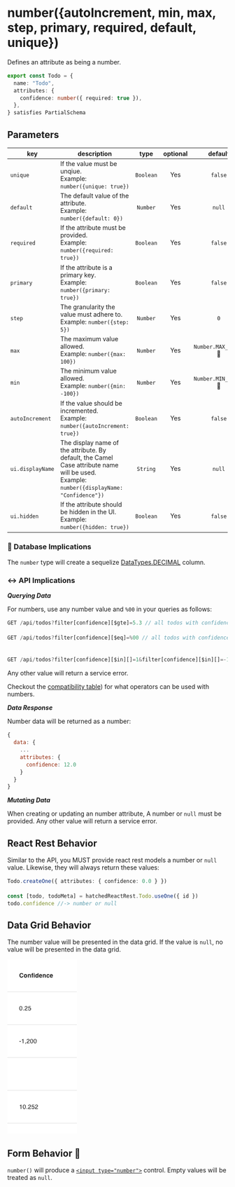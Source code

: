 # number({autoIncrement, min, max, step, primary, required, default, unique})

Defines an attribute as being a number.

```ts
export const Todo = {
  name: "Todo",
  attributes: {
    confidence: number({ required: true }),
  },
} satisfies PartialSchema
```

## Parameters

| key              | description                                                                                                                                     |   type    | optional |        default        |
| ---------------- | ----------------------------------------------------------------------------------------------------------------------------------------------- | :-------: | :------: | :-------------------: |
| `unique`         | If the value must be unqiue. <br/> Example: `number({unique: true})`                                                                            | `Boolean` |   Yes    |        `false`        |
| `default`        | The default value of the attribute. <br/> Example: `number({default: 0})`                                                                       | `Number`  |   Yes    |        `null`         |
| `required`       | If the attribute must be provided. <br/> Example: `number({required: true})`                                                                    | `Boolean` |   Yes    |        `false`        |
| `primary`        | If the attribute is a primary key. <br/> Example: `number({primary: true})`                                                                     | `Boolean` |   Yes    |        `false`        |
| `step`           | The granularity the value must adhere to. <br/> Example: `number({step: 5})`                                                                    | `Number`  |   Yes    |          `0`          |
| `max`            | The maximum value allowed. <br/> Example: `number({max: 100})`                                                                                  | `Number`  |   Yes    | `Number.MAX_VALUE` 🛑 |
| `min`            | The minimum value allowed. <br/> Example: `number({min: -100})`                                                                                 | `Number`  |   Yes    | `Number.MIN_VALUE` 🛑 |
| `autoIncrement`  | If the value should be incremented. <br/> Example: `number({autoIncrement: true})`                                                              | `Boolean` |   Yes    |        `false`        |
| `ui.displayName` | The display name of the attribute. By default, the Camel Case attribute name will be used. <br/> Example: `number({displayName: "Confidence"})` | `String`  |   Yes    |        `null`         |
| `ui.hidden`      | If the attribute should be hidden in the UI. <br/> Example: `number({hidden: true})`                                                            | `Boolean` |   Yes    |        `false`        |

### 💾 Database Implications

The `number` type will create a sequelize [DataTypes.DECIMAL](https://sequelize.org/docs/v6/core-concepts/model-basics/#numbers) column.

### ↔️ API Implications

**_Querying Data_**

For numbers, use any number value and `%00` in your queries as follows:

```js
GET /api/todos?filter[confidence][$gte]=5.3 // all todos with confidence >= 5.3

GET /api/todos?filter[confidence][$eq]=%00 // all todos with confidence = null


GET /api/todos?filter[confidence][$in][]=1&filter[confidence][$in][]=-1.5 // all todos with confidence = 1 or =1.5
```

Any other value will return a service error.

Checkout the [compatibility table](../../jsonapi/reading/filtering/README.md#compatibility)) for what operators can be used with numbers.

**_Data Response_**

Number data will be returned as a number:

```js
{
  data: {
    ...
    attributes: {
      confidence: 12.0
    }
  }
}
```

**_Mutating Data_**

When creating or updating an number attribute, A number or `null` must be provided. Any other value will return a service error.

## React Rest Behavior

Similar to the API, you MUST provide react rest models a number or `null` value. Likewise, they will always return these values:

```ts
Todo.createOne({ attributes: { confidence: 0.0 } })

const [todo, todoMeta] = hatchedReactRest.Todo.useOne({ id })
todo.confidence //-> number or null
```

## Data Grid Behavior

The number value will be presented in the data grid. If the value is `null`, no value will be presented in the data grid.

![Data Grid Example](../../attachments/number-column.png)

## Form Behavior 🛑

`number()` will produce a [`<input type="number">`](https://developer.mozilla.org/en-US/docs/Web/HTML/Element/input/number) control. Empty values will be treated as `null`.
